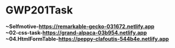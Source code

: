 # GWP201Task
<b>~Selfmotive-https://remarkable-gecko-031672.netlify.app</b><br>
<b>~02-css-task-https://grand-alpaca-03b954.netlify.app</b><br>
<b>~04.HtmlFormTable-https://peppy-clafoutis-544b4e.netlify.app</b> <br>
